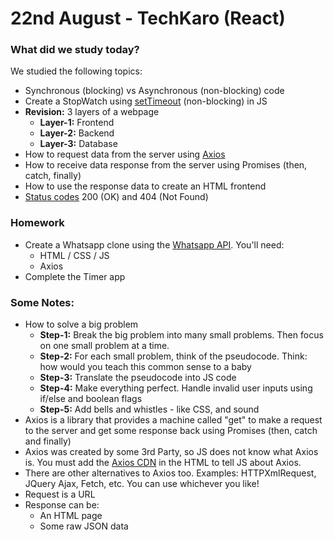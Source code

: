 # 22nd August - TechKaro (React)

### What did we study today?
We studied the following topics:
- Synchronous (blocking) vs Asynchronous (non-blocking) code
- Create a StopWatch using [setTimeout](https://developer.mozilla.org/en-US/docs/Learn/JavaScript/Asynchronous/Timeouts_and_intervals#setTimeout()) (non-blocking) in JS
- **Revision:** 3 layers of a webpage
  - **Layer-1:** Frontend
  - **Layer-2:** Backend
  - **Layer-3:** Database
- How to request data from the server using [Axios](https://github.com/axios/axios)
- How to receive data response from the server using Promises (then, catch, finally)
- How to use the response data to create an HTML frontend
- [Status codes](https://www.restapitutorial.com/httpstatuscodes.html) 200 (OK) and 404 (Not Found)

### Homework
- Create a Whatsapp clone using the [Whatsapp API](whatsapp-api-docs.md). You'll need:
  - HTML / CSS / JS
  - Axios
- Complete the Timer app

### Some Notes:
- How to solve a big problem
  - **Step-1:** Break the big problem into many small problems. Then focus on one small problem at a time.
  - **Step-2:** For each small problem, think of the pseudocode. Think: how would you teach this common sense to a baby
  - **Step-3:** Translate the pseudocode into JS code
  - **Step-4:** Make everything perfect. Handle invalid user inputs using if/else and boolean flags
  - **Step-5:** Add bells and whistles - like CSS, and sound
- Axios is a library that provides a machine called "get" to make a request to the server and get some response back using Promises (then, catch and finally)
- Axios was created by some 3rd Party, so JS does not know what Axios is. You must add the [Axios CDN](https://github.com/axios/axios#installing) in the HTML to tell JS about Axios.
- There are other alternatives to Axios too. Examples: HTTPXmlRequest, JQuery Ajax, Fetch, etc. You can use whichever you like!
- Request is a URL
- Response can be:
  - An HTML page
  - Some raw JSON data

